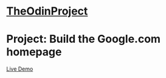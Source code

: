 # [TheOdinProject](https://www.theodinproject.com/)
# Project: Build the Google.com homepage

[Live Demo](https://alberinea.github.io/google-homepage/)
